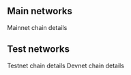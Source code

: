 ## Main networks

Mainnet chain details


## Test networks

Testnet chain details
Devnet chain details

